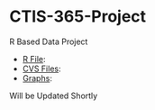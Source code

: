 # CTIS-365-Project
R Based Data Project

- [R File](/R_Code):
- [CVS Files](/Excel_Files):
- [Graphs](/R_Final_Graphs):


Will be Updated Shortly
